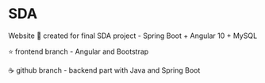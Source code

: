 # SDA
Website :rocket: created for final SDA project - Spring Boot + Angular 10 + MySQL

:star: frontend branch - Angular and Bootstrap

:coffee: github branch -  backend part with Java and Spring Boot
